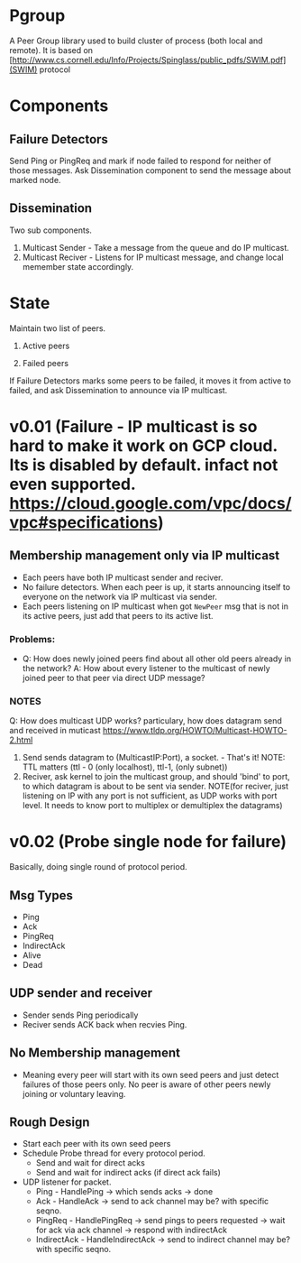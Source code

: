 # Pgroup
A Peer Group library used to build cluster of process (both local and remote). It is based on [http://www.cs.cornell.edu/Info/Projects/Spinglass/public_pdfs/SWIM.pdf](SWIM) protocol

# Components

## Failure Detectors
Send Ping or PingReq and mark if node failed to respond for neither of those messages. Ask Dissemination component to send the message about marked node.

## Dissemination
Two sub components.
1. Multicast Sender - Take a message from the queue and do IP multicast.
2. Multicast Reciver - Listens for IP multicast message, and change local memember state accordingly.

# State

Maintain two list of peers.

1. Active peers

2. Failed peers

If Failure Detectors marks some peers to be failed, it moves it from active to failed, and ask Dissemination to announce via IP multicast.

# v0.01 (Failure - IP multicast is so hard to make it work on GCP cloud. Its is disabled by default. infact not even supported. https://cloud.google.com/vpc/docs/vpc#specifications)

## Membership management only via IP multicast
- Each peers have both IP multicast sender and reciver.
- No failure detectors. When each peer is up, it starts announcing itself to everyone on the network via IP multicast via sender.
- Each peers listening on IP multicast when got `NewPeer` msg that is not in its active peers, just add that peers to its active list.

### Problems:
- Q: How does newly joined peers find about all other old peers already in the network?
  A: How about every listener to the multicast of newly joined peer to that peer via direct UDP message?

### NOTES
Q: How does multicast UDP works? particulary, how does datagram send and received in muticast
https://www.tldp.org/HOWTO/Multicast-HOWTO-2.html

1. Send sends datagram to (MulticastIP:Port), a socket. - That's it! NOTE: TTL matters (ttl - 0 (only localhost), ttl-1, (only subnet))
2. Reciver, ask kernel to join the multicast group, and should 'bind' to port, to which datagram is about to be sent via sender.
NOTE(for reciver, just listening on IP with any port is not sufficient, as UDP works with port level. It needs to know port to multiplex or demultiplex the datagrams)

# v0.02 (Probe single node for failure)

Basically, doing single round of protocol period.

## Msg Types
- Ping
- Ack
- PingReq
- IndirectAck
- Alive
- Dead

## UDP sender and receiver
- Sender sends Ping periodically
- Reciver sends ACK back when recvies Ping.

## No Membership management
- Meaning every peer will start with its own seed peers and just detect failures of those peers only.
No peer is aware of other peers newly joining or voluntary leaving.

## Rough Design
- Start each peer with its own seed peers
- Schedule Probe thread for every protocol period.
  - Send and wait for direct acks
  - Send and wait for indirect acks (if direct ack fails)
- UDP listener for packet.
  - Ping - HandlePing -> which sends acks -> done
  - Ack - HandleAck -> send to ack channel may be? with specific seqno.
  - PingReq - HandlePingReq -> send pings to peers requested -> wait for ack via ack channel -> respond with indirectAck
  - IndirectAck - HandleIndirectAck -> send to indirect channel may be? with specific seqno.
